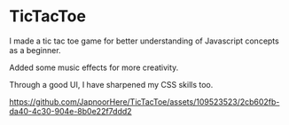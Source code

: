# TicTacToe
 
I made a tic tac toe game for better understanding of Javascript concepts as a beginner. 

Added some music effects for more creativity.

Through a good UI, I have sharpened my CSS skills too.

https://github.com/JapnoorHere/TicTacToe/assets/109523523/2cb602fb-da40-4c30-904e-8b0e22f7ddd2

